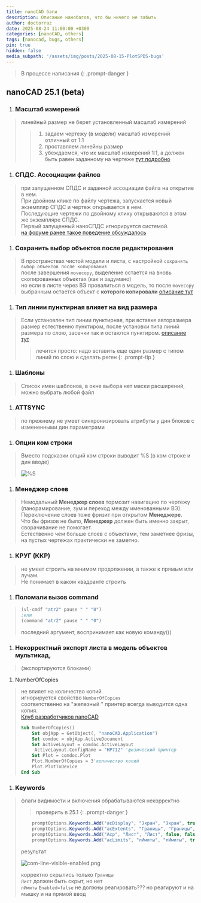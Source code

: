 ```yaml
---
title: nanoCAD баги
description: Описание нанобагов, что бы ничего не забыть
author: doctorraz
date: 2025-08-24 11:00:00 +0300
categories: [nanoCAD, others]
tags: [nanocad, bugs, others]
pin: true
hidden: false
media_subpath: '/assets/img/posts/2025-08-15-PlotSPDS-bugs'
---
```


> В процессе написания
{: .prompt-danger }


## nanoCAD 25.1 (beta)

1. ### Масштаб измерений
> линейный размер не берет установленный масштаб измерений
> > 1. задаем чертежу (в модели) масштаб измерений отличный от 1:1
> > 2. проставляем линейны размер 
> > 3. убеждаемся, что их масштаб измерений 1:1, а должен быть равен заданному на чертеже
> [тут подробно](https://forum.nanocad.ru/discussion/787/razmer-ne-primenyaet-masshtab-izmereniy)


1. ### СПДС. Ассоциации файлов
> при запущенном СПДС и заданной ассоциации файла на открытие в нем.<br>
> При двойном клике по файлу чертежа, запускается новый экземпляр СПДС и чертеж открывается в нем.<br>
> Последующие чертежи по двойному клику открываются в этом же экземпляре СПДС.<br>
> Первый запущенный наноСПДС игнорируется системой.<br>
> [на форуме ранее такое поведение обсуждалось](https://forum.nanocad.ru/discussion/291/spds-associacii-faylov)

1. ### Сохранить выбор объектов после редактирования
> В пространствах чистой модели и листа, с настройкой `сохранять выбор объектов после копирования` <br>
> после завершения `movecopy`, выделение остается на вновь скопированных объектах (как и задумано)<br> 
> но
> если в листе через ВЭ провалиться в модель, то после `movecopy` выбранным остается объект с **которого копировали**
> [описание тут](https://forum.nanocad.ru/discussion/244/sohranit-vybor-obektov-posle-redaktirovaniya)

1. ### Тип линии пунктирная влияет на вид размера
> Если установлен тип линии пунктирная, при вставке авторазмера размер естественно пунктиром,
> после установки типа линий размера по слою, засечки так и остаются пунктиром.
> [описание тут](https://forum.nanocad.ru/discussion/274/tip-linii-punktirnaya-vliyaet-na-vid-razmera)
> > лечится просто:
> > надо вставить еще один размер с типом линий по слою и сделать реген
> {: .prompt-tip }

1. ### Шаблоны
> Список имен шаблонов, в окне выбора нет маски расширений, можно выбрать любой файл

1. ### ATTSYNC 
> по прежнему не умеет синхронизировать атрибуты у дин блоков с измененными дин параметрами

1. ### Опции ком строки
> Вместо подсказки опций ком строки выводит %S (в ком строке и дин вводе)
> 
> ![%S](com-line-options.png)

1. ### Менеджер слоев
> Немодальный **Менеджер слоев** тормозит навигацию по чертежу (панорамирование, зум и переход между именованными ВЭ).<br> 
> Переключение слоев тоже фризит при открытом **Менеджере**. <br> 
> Что бы фризов не было, **Менеджер** должен быть именно закрыт, сворачивание не помогает.<br>
> Естественно чем больше слоев с объектами, тем заметнее фризы, на пустых чертежах практически не заметно.

1. ### КРУГ (ККР)
> не умеет строить на мнимом продолжении, а также к прямым или лучам. <br>
> Не понимает в каком квадранте строить

1. ### Поломали вызов command
> ```lisp
> (vl-cmdf "atr2" pause " " "0")
> ;или
> (command "atr2" pause " " "0")
> ```
> последний аргумент, воспринимает как новую команду((( 

1. ### Некорректный экспорт листа в модель объектов мультикад,
> (экспортируются блоками)

1. NumberOfCopies 
> не влияет на количество копий <br>
> игнорируется свойство `NumberOfCopies`<br>
> соответственно на "железный " принтер всегда выводится одна копия.<br>
> [Клуб разработчиков nanoCAD](https://developer.nanocad.ru/redmine/issues/854)
> 
> ```vb
> Sub NumberOfCopies()
>     Set objApp = GetObject(, "nanoCAD.Application")
>     Set comdoc = objApp.ActiveDocument
>     Set ActiveLayout = comdoc.ActiveLayout
>      ActiveLayout.ConfigName = "HP712" 'физический принтер
>     Set Plot = comdoc.Plot
>     Plot.NumberOfCopies = 3'количество копий
>     Plot.PlotToDevice
> End Sub
> ```

1. ### Keywords  
> флаги видимости и включения обрабатываются некорректно
> 
> > проверить в 25.1
> {: .prompt-danger }
> 
> ```csharp
>     promptOptions.Keywords.Add("acDisplay", "Экран", "Экран", true, true);
>     promptOptions.Keywords.Add("acExtents", "Границы", "Границы", false, true);
>     promptOptions.Keywords.Add("Acp", "Лист", "Лист", false, false);
>     promptOptions.Keywords.Add("acLimits", "лИмиты", "лИмиты", true, false);
> ```
> результат 
> 
> ![com-line-visible-enabled.png](com-line-visible-enabled.png)
> 
> корректно скрылись только `Границы`<br>
> `Лист` должен быть скрыт, но нет<br>
> `лИмиты` `Enabled=false` не должны реагировать??? но реагируют и на мышку и на прямой ввод

